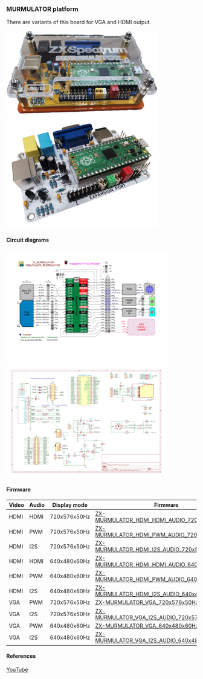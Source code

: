 
### MURMULATOR platform
There are variants of this board for VGA and HDMI output.

<img src="MURMULATOR_VGA_photo2.png" width="400"/>
<img src="MURMULATOR_VGA_photo1.png" width="400"/>

#### Circuit diagrams
<img src="Murmulator_BSchem_v1.JPG" height="300"/> 
<img src="MURMULATOR_Schem_v1.png" height="300"/>

#### Firmware
| Video | Audio | Display mode | Firmware |
| - | - | - | - |
| HDMI | HDMI | 720x576x50Hz | [ZX-MURMULATOR_HDMI_HDMI_AUDIO_720x576x50Hz.uf2](/uf2/ZX-MURMULATOR_HDMI_HDMI_AUDIO_720x576x50Hz.uf2) |
| HDMI | PWM   | 720x576x50Hz | [ZX-MURMULATOR_HDMI_PWM_AUDIO_720x576x50Hz.uf2](/uf2/ZX-MURMULATOR_HDMI_PWM_AUDIO_720x576x50Hz.uf2) |
| HDMI | I2S   | 720x576x50Hz | [ZX-MURMULATOR_HDMI_I2S_AUDIO_720x576x50Hz.uf2](/uf2/ZX-MURMULATOR_HDMI_I2S_AUDIO_720x576x50Hz.uf2) |
| HDMI | HDMI | 640x480x60Hz | [ZX-MURMULATOR_HDMI_HDMI_AUDIO_640x480x60Hz.uf2](/uf2/ZX-MURMULATOR_HDMI_HDMI_AUDIO_640x480x60Hz.uf2) |
| HDMI | PWM   | 640x480x60Hz | [ZX-MURMULATOR_HDMI_PWM_AUDIO_640x480x60Hz.uf2](/uf2/ZX-MURMULATOR_HDMI_PWM_AUDIO_640x480x60Hz.uf2) |
| HDMI | I2S   | 640x480x60Hz | [ZX-MURMULATOR_HDMI_I2S_AUDIO_640x480x60Hz.uf2](/uf2/ZX-MURMULATOR_HDMI_I2S_AUDIO_640x480x60Hz.uf2) |
| VGA | PWM    | 720x576x50Hz |[ZX-MURMULATOR_VGA_720x576x50Hz.uf2](/uf2/ZX-MURMULATOR_VGA_720x576x50Hz.uf2) |
| VGA | I2S    | 720x576x50Hz |[ZX-MURMULATOR_VGA_I2S_AUDIO_720x576x50Hz.uf2](/uf2/ZX-MURMULATOR_VGA_I2S_AUDIO_720x576x50Hz.uf2) |
| VGA | PWM    | 640x480x60Hz |[ZX-MURMULATOR_VGA_640x480x60Hz.uf2](/uf2/ZX-MURMULATOR_VGA_640x480x60Hz.uf2) |
| VGA | I2S    | 640x480x60Hz |[ZX-MURMULATOR_VGA_I2S_AUDIO_640x480x60Hz.uf2](/uf2/ZX-MURMULATOR_VGA_I2S_AUDIO_640x480x60Hz.uf2) |

#### References
[YouTube](https://www.youtube.com/watch?v=yE_ELX6RpBc)<br/>
